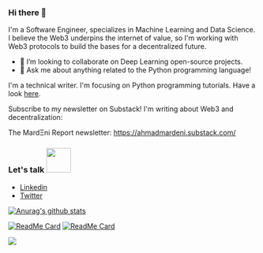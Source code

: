 ### Hi there 👋
I'm a Software Engineer, specializes in Machine Learning and Data Science. I believe the Web3 underpins the internet of value, so I'm working with Web3 protocols to build the bases for a decentralized future.
- 🌟 I’m looking to collaborate on Deep Learning open-source projects.
- 💬 Ask me about anything related to the Python programming language!

I'm a technical writer. I'm focusing on Python programming tutorials. Have a look [here](https://www.section.io/engineering-education/authors/ahmad-mardeni/).

Subscribe to my newsletter on Substack! I'm writing about Web3 and decentralization:

The MardΞni Report newsletter: https://ahmadmardeni.substack.com/

### Let's talk <img src="https://media1.giphy.com/media/Qyo4wXCuIUNZJ4Qykp/giphy.gif" width="50">
  - [Linkedin](https://www.linkedin.com/in/ahmad-mardeni-369b3019b/)
  - [Twitter](https://twitter.com/Mardeni01)
  
  

[![Anurag's github stats](https://github-readme-stats.vercel.app/api?username=ahmadmardeni1&show_icons=true&theme=tokyonight)](https://github.com/anuraghazra/github-readme-stats)

[![ReadMe Card](https://github-readme-stats.vercel.app/api/pin/?username=ahmadmardeni1&repo=Stock-price-predection-using-Python&theme=tokyonight)](https://github.com/ahmadmardeni1/Stock-price-predection-using-Python)
[![ReadMe Card](https://github-readme-stats.vercel.app/api/pin/?username=ahmadmardeni1&repo=Parkinson-Prediction&theme=tokyonight)](https://github.com/ahmadmardeni1/Parkinson-Prediction)



![](https://komarev.com/ghpvc/?username=ahmadmardeni1&color=blue)
 
